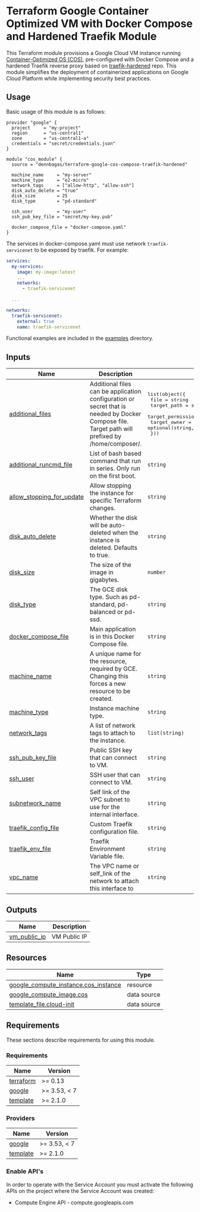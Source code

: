# Terraform Google Container Optimized VM with Docker Compose and Hardened Traefik Module

This Terraform module provisions a Google Cloud VM instance running [Container-Optimized OS (COS)](https://cloud.google.com/container-optimized-os/docs), pre-configured with Docker Compose and a hardened Traefik reverse proxy based on [traefik-hardened](https://github.com/wollomatic/traefik-hardened) repo. This module simplifies the deployment of containerized applications on Google Cloud Platform while implementing security best practices.

## Usage

Basic usage of this module is as follows:

```hcl
provider "google" {
  project     = "my-project"
  region      = "us-central1"
  zone        = "us-central1-a"
  credentials = "secret/credentials.json"
}

module "cos_module" {
  source = "dennbagas/terraform-google-cos-compose-traefik-hardened"

  machine_name     = "my-server"
  machine_type     = "e2-micro"
  network_tags     = ["allow-http", "allow-ssh"]
  disk_auto_delete = "true"
  disk_size        = 25
  disk_type        = "pd-standard"

  ssh_user         = "my-user"
  ssh_pub_key_file = "secret/my-key.pub"

  docker_compose_file = "docker-compose.yaml"
}
```

The services in docker-compose.yaml must use network `traefik-servicenet` to be exposed by traefik. For example:

```yaml
services:
  my-services:
    image: my-image:latest
    ...
    networks:
      - traefik-servicenet

  ...

networks:
  traefik-servicenet:
    external: true
    name: traefik-servicenet
```

Functional examples are included in the [examples](./examples/) directory.

## Inputs

| Name                                                                                                         | Description                                                                                                                                     | Type                                                                                                                                                                           | Default         | Required |
| ------------------------------------------------------------------------------------------------------------ | ----------------------------------------------------------------------------------------------------------------------------------------------- | ------------------------------------------------------------------------------------------------------------------------------------------------------------------------------ | --------------- | :------: |
| <a name="input_additional_files"></a> [additional_files](#input_additional_files)                            | Additional files can be application configuration or secret that is needed by Docker Compose file. Target path will prefixed by /home/composer/. | <pre>list(object({<br/> file = string<br/> target_path = string<br/> target_permission = optional(number, 644)<br/> target_owner = optional(string, "composer")<br/> }))</pre> | `[]`            |    no    |
| <a name="input_additional_runcmd_file"></a> [additional_runcmd_file](#input_additional_runcmd_file)          | List of bash based command that run in series. Only run on the first boot.                                                                      | `string`                                                                                                                                                                       | `""`            |    no    |
| <a name="input_allow_stopping_for_update"></a> [allow_stopping_for_update](#input_allow_stopping_for_update) | Allow stopping the instance for specific Terraform changes.                                                                                     | `string`                                                                                                                                                                       | `true`          |    no    |
| <a name="input_disk_auto_delete"></a> [disk_auto_delete](#input_disk_auto_delete)                            | Whether the disk will be auto-deleted when the instance is deleted. Defaults to true.                                                           | `string`                                                                                                                                                                       | `true`          |    no    |
| <a name="input_disk_size"></a> [disk_size](#input_disk_size)                                                 | The size of the image in gigabytes.                                                                                                             | `number`                                                                                                                                                                       | `20`            |    no    |
| <a name="input_disk_type"></a> [disk_type](#input_disk_type)                                                 | The GCE disk type. Such as pd-standard, pd-balanced or pd-ssd.                                                                                  | `string`                                                                                                                                                                       | `"pd-standard"` |    no    |
| <a name="input_docker_compose_file"></a> [docker_compose_file](#input_docker_compose_file)                   | Main application is in this Docker Compose file.                                                                                                | `string`                                                                                                                                                                       | n/a             |   yes    |
| <a name="input_machine_name"></a> [machine_name](#input_machine_name)                                        | A unique name for the resource, required by GCE. Changing this forces a new resource to be created.                                             | `string`                                                                                                                                                                       | n/a             |   yes    |
| <a name="input_machine_type"></a> [machine_type](#input_machine_type)                                        | Instance machine type.                                                                                                                          | `string`                                                                                                                                                                       | `"e2-micro"`    |    no    |
| <a name="input_network_tags"></a> [network_tags](#input_network_tags)                                        | A list of network tags to attach to the instance.                                                                                               | `list(string)`                                                                                                                                                                 | `[]`            |    no    |
| <a name="input_ssh_pub_key_file"></a> [ssh_pub_key_file](#input_ssh_pub_key_file)                            | Public SSH key that can connect to VM.                                                                                                          | `string`                                                                                                                                                                       | n/a             |   yes    |
| <a name="input_ssh_user"></a> [ssh_user](#input_ssh_user)                                                    | SSH user that can connect to VM.                                                                                                                | `string`                                                                                                                                                                       | n/a             |   yes    |
| <a name="input_subnetwork_name"></a> [subnetwork_name](#input_subnetwork_name)                               | Self link of the VPC subnet to use for the internal interface.                                                                                  | `string`                                                                                                                                                                       | `"default"`     |    no    |
| <a name="input_traefik_config_file"></a> [traefik_config_file](#input_traefik_config_file)                   | Custom Traefik configuration file.                                                                                                              | `string`                                                                                                                                                                       | `""`            |    no    |
| <a name="input_traefik_env_file"></a> [traefik_env_file](#input_traefik_env_file)                            | Traefik Environment Variable file.                                                                                                              | `string`                                                                                                                                                                       | `""`            |    no    |
| <a name="input_vpc_name"></a> [vpc_name](#input_vpc_name)                                                    | The VPC name or self_link of the network to attach this interface to                                                                            | `string`                                                                                                                                                                       | `"default"`     |    no    |

## Outputs

| Name                                                                    | Description  |
| ----------------------------------------------------------------------- | ------------ |
| <a name="output_vm_public_ip"></a> [vm_public_ip](#output_vm_public_ip) | VM Public IP |

## Resources

| Name                                                                                                                                    | Type        |
| --------------------------------------------------------------------------------------------------------------------------------------- | ----------- |
| [google_compute_instance.cos_instance](https://registry.terraform.io/providers/hashicorp/google/latest/docs/resources/compute_instance) | resource    |
| [google_compute_image.cos](https://registry.terraform.io/providers/hashicorp/google/latest/docs/data-sources/compute_image)             | data source |
| [template_file.cloud-init](https://registry.terraform.io/providers/hashicorp/template/latest/docs/data-sources/file)                    | data source |

## Requirements

These sections describe requirements for using this module.

### Requirements

| Name                                                                     | Version      |
| ------------------------------------------------------------------------ | ------------ |
| <a name="requirement_terraform"></a> [terraform](#requirement_terraform) | >= 0.13      |
| <a name="requirement_google"></a> [google](#requirement_google)          | >= 3.53, < 7 |
| <a name="requirement_template"></a> [template](#requirement_template)    | >= 2.1.0     |

### Providers

| Name                                                            | Version      |
| --------------------------------------------------------------- | ------------ |
| <a name="provider_google"></a> [google](#provider_google)       | >= 3.53, < 7 |
| <a name="provider_template"></a> [template](#provider_template) | >= 2.1.0     |

### Enable API's

In order to operate with the Service Account you must activate the following APIs on the project where the Service Account was created:

- Compute Engine API - compute.googleapis.com
